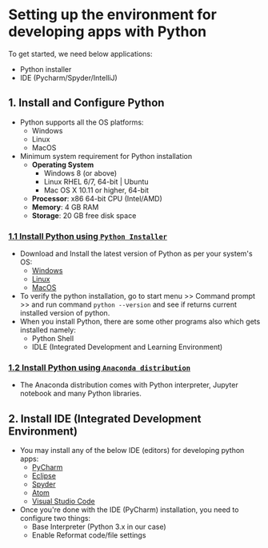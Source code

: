 # Setting up the environment for developing apps with Python

To get started, we need below applications:
  - Python installer
  - IDE (Pycharm/Spyder/IntelliJ)

## 1. Install and Configure Python
   - Python supports all the OS platforms:
     - Windows
     - Linux
     - MacOS
   - Minimum system requirement for Python installation
     - **Operating System**
       - Windows 8 (or above)
       - Linux RHEL 6/7, 64-bit | Ubuntu
       - Mac OS X 10.11 or higher, 64-bit
     - **Processor**: x86 64-bit CPU (Intel/AMD)
     - **Memory**: 4 GB RAM 
     - **Storage**: 20 GB free disk space  
   
### [1.1 Install Python using `Python Installer`](https://www.python.org/)
   - Download and Install the latest version of Python as per your system's OS:
     - [Windows](https://www.python.org/downloads/windows/)
     - [Linux](https://www.python.org/downloads/source/)
     - [MacOS](https://www.python.org/downloads/macos/)
   - To verify the python installation, go to start menu >> Command prompt >> and run command `python --version` and see if returns current installed version of python.
   - When you install Python, there are some other programs also which gets installed namely:
     - Python Shell
     - IDLE (Integrated Development and Learning Environment)

### [1.2 Install Python using `Anaconda distribution`](https://www.anaconda.com/)
  - The Anaconda distribution comes with Python interpreter, Jupyter notebook and many Python libraries.
     
## 2. Install IDE (Integrated Development Environment)
   - You may install any of the below IDE (editors) for developing python apps:
     - [PyCharm](https://www.jetbrains.com/pycharm/)
     - [Eclipse](https://www.eclipse.org/eclipseide/)
     - [Spyder](https://www.spyder-ide.org/)
     - [Atom](https://atom.en.uptodown.com/windows)
     - [Visual Studio Code](https://code.visualstudio.com/)   
   - Once you're done with the IDE (PyCharm) installation, you need to configure two things:
     - Base Interpreter (Python 3.x in our case)
     - Enable Reformat code/file settings